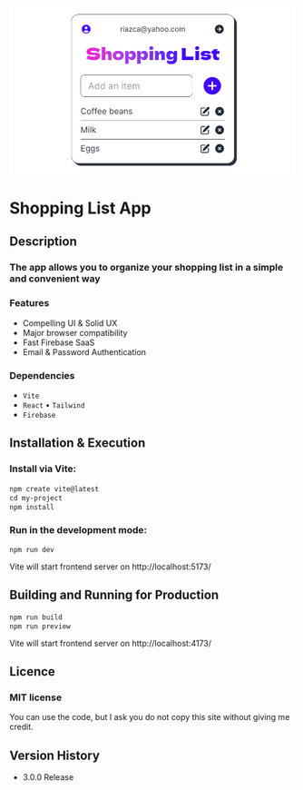 ![MasterHead](./head.png)

# Shopping List App

## Description

### The app allows you to organize your shopping list in a simple and convenient way

### Features

- Compelling UI & Solid UX
- Major browser compatibility
- Fast Firebase SaaS
- Email & Password Authentication

### Dependencies

- `Vite`
- `React` • `Tailwind`
- `Firebase`

## Installation & Execution

### Install via Vite:

    npm create vite@latest
    cd my-project
    npm install

### Run in the development mode:

    npm run dev

Vite will start frontend server on http://localhost:5173/

## Building and Running for Production

    npm run build
    npm run preview

Vite will start frontend server on http://localhost:4173/

## Licence

### MIT license

You can use the code, but I ask you do not copy this site without giving me credit.

## Version History

- 3.0.0 Release
